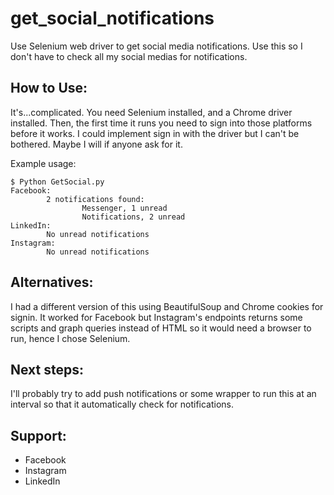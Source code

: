 # get_social_notifications
Use Selenium web driver to get social media notifications. Use this so I don't have to check all my social medias for notifications.

## How to Use:

It's...complicated. You need Selenium installed, and a Chrome driver installed. 
Then, the first time it runs you need to sign into those platforms before it works. 
I could implement sign in with the driver but I can't be bothered. Maybe I will if anyone ask for it.

Example usage:
```
$ Python GetSocial.py
Facebook:
        2 notifications found:
                Messenger, 1 unread
                Notifications, 2 unread
LinkedIn:
        No unread notifications
Instagram:
        No unread notifications
```
## Alternatives:

I had a different version of this using BeautifulSoup and Chrome cookies for signin. 
It worked for Facebook but Instagram's endpoints returns some scripts and graph queries instead of HTML so it would need a browser to run, hence I chose Selenium.

## Next steps:

I'll probably try to add push notifications or some wrapper to run this at an interval so that it automatically check for notifications.

## Support:
- Facebook
- Instagram
- LinkedIn



